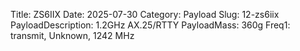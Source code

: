 Title: ZS6IIX
Date: 2025-07-30
Category: Payload
Slug: 12-zs6iix
PayloadDescription: 1.2GHz AX.25/RTTY
PayloadMass: 360g
Freq1: transmit, Unknown, 1242 MHz